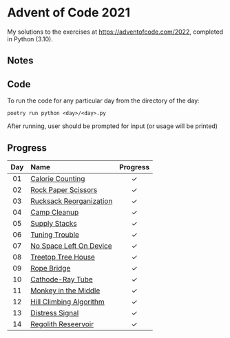 # Advent of Code 2021

My solutions to the exercises at https://adventofcode.com/2022, completed in Python (3.10).

## Notes

## Code
To run the code for any particular day from the directory of the day:

```
poetry run python <day>/<day>.py
```

After running, user should be prompted for input (or usage will be printed)

## Progress

| Day | Name | Progress |
|:---:|:---|:---:|
| 01 | [Calorie Counting](https://adventofcode.com/2022/day/1) | ✓ |
| 02 | [Rock Paper Scissors](https://adventofcode.com/2022/day/2) | ✓ |
| 03 | [Rucksack Reorganization](https://adventofcode.com/2022/day/3) | ✓ |
| 04 | [Camp Cleanup](https://adventofcode.com/2022/day/4) | ✓ |
| 05 | [Supply Stacks](https://adventofcode.com/2022/day/5) | ✓ |
| 06 | [Tuning Trouble](https://adventofcode.com/2022/day/6) | ✓ |
| 07 | [No Space Left On Device](https://adventofcode.com/2022/day/7) | ✓ |
| 08 | [Treetop Tree House](https://adventofcode.com/2022/day/8) | ✓ |
| 09 | [Rope Bridge](https://adventofcode.com/2022/day/9) | ✓ |
| 10 | [Cathode-Ray Tube](https://adventofcode.com/2022/day/10) | ✓ |
| 11 | [Monkey in the Middle](https://adventofcode.com/2022/day/11) | ✓ |
| 12 | [Hill Climbing Algorithm](https://adventofcode.com/2022/day/12) | ✓ |
| 13 | [Distress Signal](https://adventofcode.com/2022/day/13) | ✓ |
| 14 | [Regolith Reseervoir](https://adventofcode.com/2022/day/14) | ✓ |

